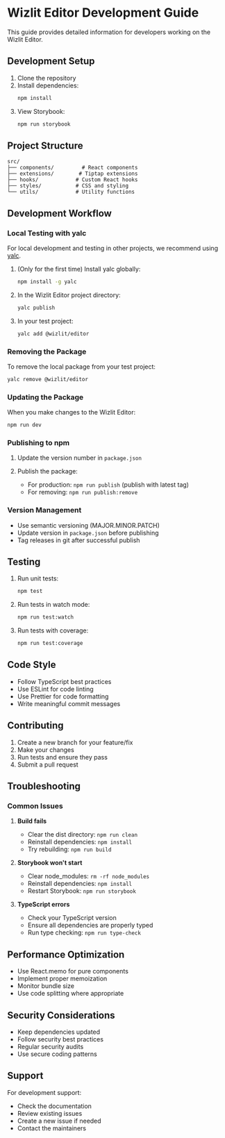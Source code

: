 # Wizlit Editor Development Guide

This guide provides detailed information for developers working on the Wizlit Editor.

## Development Setup

1. Clone the repository
2. Install dependencies:
   ```bash
   npm install
   ```
3. View Storybook:
   ```bash
   npm run storybook
   ```

## Project Structure

```
src/
├── components/         # React components
├── extensions/        # Tiptap extensions
├── hooks/            # Custom React hooks
├── styles/           # CSS and styling
└── utils/            # Utility functions
```

## Development Workflow

### Local Testing with yalc

For local development and testing in other projects, we recommend using [yalc](https://github.com/wclr/yalc).

1. (Only for the first time) Install yalc globally:
   ```bash
   npm install -g yalc
   ```

2. In the Wizlit Editor project directory:
   ```bash
   yalc publish
   ```

3. In your test project:
   ```bash
   yalc add @wizlit/editor
   ```

### Removing the Package

To remove the local package from your test project:
```bash
yalc remove @wizlit/editor
```

### Updating the Package

When you make changes to the Wizlit Editor:

```bash
npm run dev
```

### Publishing to npm

1. Update the version number in `package.json`

2. Publish the package:
   - For production: `npm run publish` (publish with latest tag)
   - For removing: `npm run publish:remove`

### Version Management

- Use semantic versioning (MAJOR.MINOR.PATCH)
- Update version in `package.json` before publishing
- Tag releases in git after successful publish

## Testing

1. Run unit tests:
   ```bash
   npm test
   ```

2. Run tests in watch mode:
   ```bash
   npm run test:watch
   ```

3. Run tests with coverage:
   ```bash
   npm run test:coverage
   ```

## Code Style

- Follow TypeScript best practices
- Use ESLint for code linting
- Use Prettier for code formatting
- Write meaningful commit messages

## Contributing

1. Create a new branch for your feature/fix
2. Make your changes
3. Run tests and ensure they pass
4. Submit a pull request

## Troubleshooting

### Common Issues

1. **Build fails**
   - Clear the dist directory: `npm run clean`
   - Reinstall dependencies: `npm install`
   - Try rebuilding: `npm run build`

2. **Storybook won't start**
   - Clear node_modules: `rm -rf node_modules`
   - Reinstall dependencies: `npm install`
   - Restart Storybook: `npm run storybook`

3. **TypeScript errors**
   - Check your TypeScript version
   - Ensure all dependencies are properly typed
   - Run type checking: `npm run type-check`

## Performance Optimization

- Use React.memo for pure components
- Implement proper memoization
- Monitor bundle size
- Use code splitting where appropriate

## Security Considerations

- Keep dependencies updated
- Follow security best practices
- Regular security audits
- Use secure coding patterns

## Support

For development support:
- Check the documentation
- Review existing issues
- Create a new issue if needed
- Contact the maintainers 